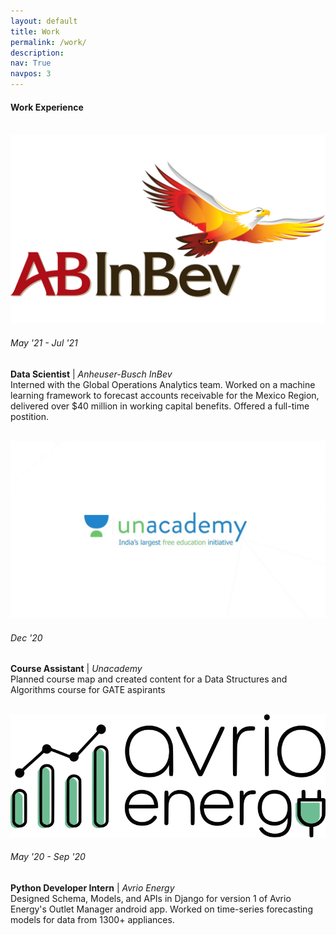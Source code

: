 ```yaml
---
layout: default
title: Work
permalink: /work/
description: 
nav: True
navpos: 3
---
```


#### Work Experience
<br>
<div class="work">
  
  <div class="work-item">
    <div class="work-bubble-with-date">
      <img src="/assets/img/work/abinbev.png" class="work-bubble" />
      <h6>May '21 - Jul '21</h6>
    </div>
    <p class="work-text">
      <strong>Data Scientist</strong> | <i>Anheuser-Busch InBev</i> <br/>
      Interned with the Global Operations Analytics team. Worked on a machine learning framework
       to forecast accounts receivable for the Mexico Region, delivered over $40 million in working capital benefits.
       Offered a full-time postition.
    </p>
    <br>
  </div>

  <div class="work-item">
    <div class="work-bubble-with-date">
      <img src="/assets/img/work/unacademy.jpg" class="work-bubble" />
      <h6>Dec '20</h6>
    </div>
    <p class="work-text">
      <strong>Course Assistant</strong> | <i>Unacademy</i> <br/>
      Planned course map and created content for a Data Structures and Algorithms course for GATE aspirants
    </p>
    <br>
  </div>

  <div class="work-item">
    <div class="work-bubble-with-date">
      <img src="/assets/img/work/avrio.svg" class="work-bubble" />
      <h6>May '20 - Sep '20</h6>
    </div>
    <p class="work-text">
      <strong>Python Developer Intern</strong> | <i>Avrio Energy</i>  <br/>
      Designed Schema, Models, and APIs in Django for version 1 of Avrio Energy's Outlet Manager android app.
      Worked on time-series forecasting models for data from 1300+ appliances.
    </p>
    <br>
  </div>

</div>